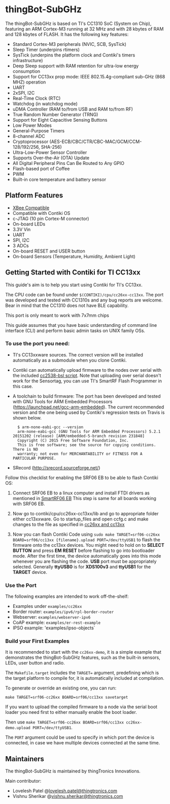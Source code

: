 # thingBot-SubGHz

The thingBot-SubGHz is based on TI's CC1310 SoC (System on Chip), featuring an ARM Cortex-M3 running at 32 MHz and with 28 kbytes of RAM and 128 kbytes of FLASH. It has the following key features:

  * Standard Cortex-M3 peripherals (NVIC, SCB, SysTick)
  * Sleep Timer (underpins rtimers)
  * SysTick (underpins the platform clock and Contiki's timers infrastructure)
  * Deep Sleep support with RAM retention for ultra-low energy consumption
  * Support for CC13xx prop mode: IEEE 802.15.4g-compliant sub-GHz (868 MHZ) operation
  * UART
  * 2xSPI, I2C
  * Real-Time Clock (RTC)
  * Watchdog (in watchdog mode)
  * uDMA Controller (RAM to/from USB and RAM to/from RF)
  * True Random Number Generator (TRNG)
  * Support for Eight Capacitive Sensing Buttons
  * Low Power Modes
  * General-Purpose Timers
  * 8-channel ADC
  * Cryptoprocessor (AES-ECB/CBC/CTR/CBC-MAC/GCM/CCM-128/192/256, SHA-256)
  * Ultra-Low-Power Sensor Controller
  * Supports Over-the-Air (OTA) Update
  * All Digital Peripheral Pins Can Be Routed to Any GPIO
  * Flash-based port of Coffee
  * PWM
  * Built-in core temperature and battery sensor
  
## Platform Features

  * [XBee Compatible](https://www.sparkfun.com/datasheets/Wireless/Zigbee/XBee-Dimensional.pdf)
  * Compatible with Contiki OS
  * c-JTAG (10 pin Cortex-M connector)
  * On-board LEDs
  * 3.3V Vin
  * UART
  * SPI, I2C
  * 3 ADCs
  * On-board RESET and USER button
  * On-board Sensors (Temperature, Humidity, Ambient Light)
  
## Getting Started with Contiki for TI CC13xx

This guide's aim is to help you start using Contiki for TI's CC13xx.

The CPU code can be found under `$(CONTIKI)/cpu/cc26xx-cc13xx`.
The port was developed and tested with CC1310s and any bug reports are welcome.
Bear in mind that the CC1310 does not have BLE capability.

This port is only meant to work with 7x7mm chips

This guide assumes that you have basic understanding of command line interface (CLI) 
and perform basic admin tasks on UNIX family OSs.

### To use the port you need:

* TI's CC13xxware sources. The correct version will be installed automatically
  as a submodule when you clone Contiki.
* Contiki can automatically upload firmware to the nodes over serial with the
  included [cc2538-bsl script](https://github.com/JelmerT/cc2538-bsl).
  Note that uploading over serial doesn't work for the Sensortag, you can use
  TI's SmartRF Flash Programmer in this case.
* A toolchain to build firmware: The port has been developed and tested with
  GNU Tools for ARM Embedded Processors (<https://launchpad.net/gcc-arm-embedded>).
  The current recommended version and the one being used by Contiki's regression
  tests on Travis is shown below.

        $ arm-none-eabi-gcc --version
        arm-none-eabi-gcc (GNU Tools for ARM Embedded Processors) 5.2.1 20151202 (release) [ARM/embedded-5-branch revision 231848]
        Copyright (C) 2015 Free Software Foundation, Inc.
        This is free software; see the source for copying conditions.  There is NO
        warranty; not even for MERCHANTABILITY or FITNESS FOR A PARTICULAR PURPOSE.

* SRecord (http://srecord.sourceforge.net/)

Follow this checklist for enabling the SRF06 EB to be able to flash Contiki OS:

1) Connect SRF06 EB to a linux computer and install FTDI drivers as mentioned in
[SmartRF06 EB](https://github.com/contiki-os/contiki/blob/master/platform/cc2538dk/README.md#for-the-smartrf06-eb-uart)
This step is same for all boards working with SRF06 EB.

2) Now go to contiki/cpu/cc26xx-cc13xx/lib and go to appropriate folder either cc13xxware. 
Go to startup_files and open ccfg.c and make changes to the file as specified in
[cc26xx and cc13xx](https://github.com/JelmerT/cc2538-bsl/blob/master/README.md#cc26xx-and-cc13xx)

3) Now you can flash Contiki Code using `sudo make TARGET=srf06-cc26xx BOARD=srf06/cc13xx {filename}.upload PORT=/dev/ttyUSB1`
to flash the firmware onto the cc13xx devices. 
You might need to hold on to __SELECT BUTTON__ and press __EM RESET__ before flashing to go into bootloader mode. 
After the first time, the device automatically goes into this mode whenever you are flashing the code. 
__USB__ port must be appropriately selected. 
Generally __ttyUSB0__ is for __XDS100v3__ and __ttyUSB1__ for the __TARGET__ device.

### Use the Port

The following examples are intended to work off-the-shelf:

* Examples under `examples/cc26xx`
* Border router: `examples/ipv6/rpl-border-router`
* Webserver: `examples/webserver-ipv6`
* CoAP example: `examples/er-rest-example`
* IPSO example: 'examples/ipso-objects`

### Build your First Examples

It is recommended to start with the `cc26xx-demo`, 
it is a simple example that demonstrates the thingBot-SubGHz features, such as the built-in sensors, LEDs, user button and radio.

The `Makefile.target` includes the `TARGET=` argument, predefining which is the target platform to compile for, it is automatically included at compilation.

To generate or override an existing one, you can run:

`make TARGET=srf06-cc26xx BOARD=srf06/cc13xx savetarget`

If you want to upload the compiled firmware to a node via the serial boot loader you need first to either manually enable the boot loader.

Then use `make TARGET=srf06-cc26xx BOARD=srf06/cc13xx cc26xx-demo.upload PORT=/dev/ttyUSB1`. 

The `PORT` argument could be used to specify in which port the device is connected, in case we have multiple devices connected at the same time.

## Maintainers

The thingBot-SubGHz is maintained by thingTronics Innovations.

Main contributor:
 * Lovelesh Patel @<lovelesh.patel@thingtronics.com>
 * Vishnu Sherikar @<vishnu.sherikar@thingtronics.com>